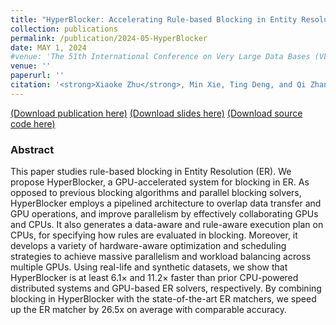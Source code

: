 ```yaml
---
title: "HyperBlocker: Accelerating Rule-based Blocking in Entity Resolution using GPUs"
collection: publications
permalink: /publication/2024-05-HyperBlocker
date: MAY 1, 2024
#venue: 'The 51th International Conference on Very Large Data Bases (VLDB), 2025.'
venue: ''
paperurl: ''
citation: '<strong>Xiaoke Zhu</strong>, Min Xie, Ting Deng, and Qi Zhang. 2025. MiniGraph: Querying Big Graphs with a Single Machine.'
---
```

[(Download publication here)](https://hsiaoko.github.io/files/paper/HyperBlocker_full_paper.pdf)
[(Download slides here)]()
[(Download source code here)](https://github.com/SICS-Fundamental-Research-Center/HyperBlocker)

### Abstract

This paper studies rule-based blocking in Entity Resolution (ER). We propose HyperBlocker, a GPU-accelerated system for blocking in ER. As opposed to previous blocking algorithms and parallel blocking solvers, HyperBlocker employs a pipelined architecture to overlap data transfer and GPU operations, and improve parallelism by effectively collaborating GPUs and CPUs. It also generates a data-aware and rule-aware execution plan on CPUs, for specifying how rules are evaluated in blocking. Moreover, it develops a variety of hardware-aware optimization and scheduling strategies to achieve massive parallelism and workload balancing across multiple GPUs. Using real-life and synthetic datasets, we show that HyperBlocker is at least 6.1× and 11.2× faster than prior CPU-powered distributed systems and GPU-based ER solvers, respectively. By combining blocking in HyperBlocker with the state-of-the-art ER matchers, we speed up the ER matcher by 26.5x on average with comparable accuracy.